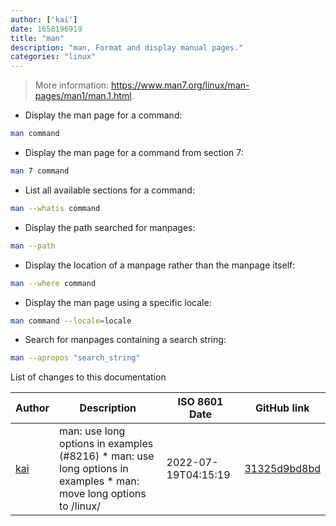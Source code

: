 ```yaml
---
author: ['kai']
date: 1658196919
title: "man"
description: "man, Format and display manual pages."
categories: "linux"
---
```

> More information: <https://www.man7.org/linux/man-pages/man1/man.1.html>.

- Display the man page for a command:

```bash
man command
```

- Display the man page for a command from section 7:

```bash
man 7 command
```

- List all available sections for a command:

```bash
man --whatis command
```

- Display the path searched for manpages:

```bash
man --path
```

- Display the location of a manpage rather than the manpage itself:

```bash
man --where command
```

- Display the man page using a specific locale:

```bash
man command --locale=locale
```

- Search for manpages containing a search string:

```bash
man --apropos "search_string"
```
List of changes to this documentation


Author | Description | ISO 8601 Date | GitHub link
------|-----|-----|-----
[kai](mailto:gmdezreal@gmail.com) | man: use long options in examples (#8216) * man: use long options in examples * man: move long options to /linux/ | 2022-07-19T04:15:19 | [31325d9bd8bd](https://github.com/tldr-pages/tldr/commit/31325d9bd8bd0fbed7cb9d4d2cde6546d8d8f8ab)

